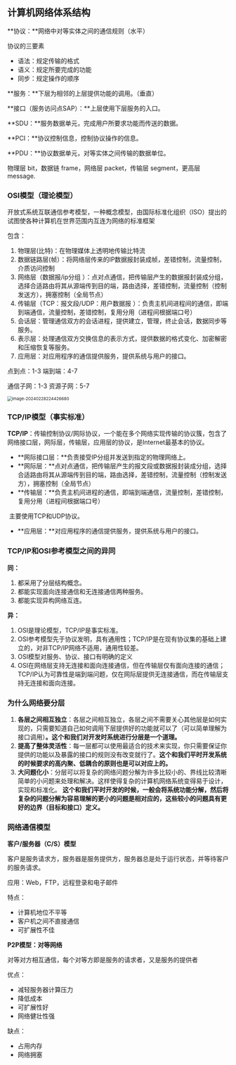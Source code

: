 ## 计算机网络体系结构

**协议：**网络中对等实体之间的通信规则（水平）

协议的三要素

- 语法：规定传输的格式
- 语义：规定所要完成的功能
- 同步：规定操作的顺序

**服务：**下层为相邻的上层提供功能的调用。（垂直）

**接口（服务访问点SAP）：**上层使用下层服务的入口。



**SDU：**服务数据单元，完成用户所要求功能而传送的数据。

**PCI：**协议控制信息，控制协议操作的信息。

**PDU：**协议数据单元，对等实体之间传输的数据单位。

物理层 bit，数据链 frame，网络层 packet，传输层 segment，更高层 message. 





### **OSI模型（理论模型）**

开放式系统互联通信参考模型，一种概念模型，由国际标准化组织（ISO）提出的试图使各种计算机在世界范围内互连为网络的标准框架

包含：

1. 物理层(比特)：在物理媒体上透明地传输比特流
2. 数据链路层(帧）：将网络层传来的IP数据报封装成帧，差错控制，流量控制，介质访问控制
3. 网络层（数据报/ip分组 ）：点对点通信，把传输层产生的数据报封装成分组，选择合适路由将其从源端传到目的端，路由选择，差错控制，流量控制（控制发送方），拥塞控制（全局节点）
4. 传输层（TCP：报文段/UDP：用户数据报 ）：负责主机间进程间的通信，即端到端通信，流量控制，差错控制，复用分用（进程间根据端口号）
5. 会话层：管理通信双方的会话进程，提供建立，管理，终止会话，数据同步等服务。
6. 表示层：处理通信双方交换信息的表示方式，提供数据的格式变化、加密解密和压缩恢复等服务。
7. 应用层：对应用程序的通信提供服务，提供系统与用户的接口。

点到点：1-3 端到端：4-7

通信子网：1-3 资源子网：5-7

 <img src="https://palepics.oss-cn-guangzhou.aliyuncs.com/img/image-20240228224426680.png" alt="image-20240228224426680" style="zoom: 67%;" />

 





 

### **TCP/IP模型（事实标准）**

**TCP/IP**：传输控制协议/网际协议，一个能在多个网络实现传输的协议簇，包含了网络接口层，网际层，传输层，应用层的协议，是Internet最基本的协议。

- **网际接口层：**负责接受IP分组并发送到指定的物理网络上。
- **网际层：**点对点通信，把传输层产生的报文段或数据报封装成分组，选择合适路由将其从源端传到目的端，路由选择，差错控制，流量控制（控制发送方），拥塞控制（全局节点）
- **传输层：**负责主机间进程的通信，即端到端通信，流量控制，差错控制，复用分用（进程间根据端口号）

​    主要使用TCP和UDP协议。

- **应用层：**对应用程序的通信提供服务，提供系统与用户的接口。





### **TCP/IP和OSI参考模型之间的异同**

**同：**

1. 都采用了分层结构概念。
2. 都能实现面向连接通信和无连接通信两种服务。
3. 都能实现异构网络互连。

**异：**

1. OSI是理论模型，TCP/IP是事实标准。
2. OSI参考模型先于协议发明，具有通用性；TCP/IP是在现有协议集的基础上建立的，对非TCP/IP网络不适用，通用性较差。
3. OSI模型对服务、协议、接口有明确的定义
4. OSI在网络层支持无连接和面向连接通信，但在传输层仅有面向连接的通信；TCP/IP认为可靠性是端到端问题，仅在网际层提供无连接通信，而在传输层支持无连接和面向连接。





### **为什么网络要分层**

1. **各层之间相互独立**：各层之间相互独立，各层之间不需要关心其他层是如何实现的，只需要知道自己如何调用下层提供好的功能就可以了（可以简单理解为接口调用）**。这个和我们对开发时系统进行分层是一个道理。**
2. **提高了整体灵活性**：每一层都可以使用最适合的技术来实现，你只需要保证你提供的功能以及暴露的接口的规则没有改变就行了。**这个和我们平时开发系统的时候要求的高内聚、低耦合的原则也是可以对应上的。**
3. **大问题化小**：分层可以将复杂的网络问题分解为许多比较小的、界线比较清晰简单的小问题来处理和解决。这样使得复杂的计算机网络系统变得易于设计，实现和标准化。 **这个和我们平时开发的时候，一般会将系统功能分解，然后将复杂的问题分解为容易理解的更小的问题是相对应的，这些较小的问题具有更好的边界（目标和接口）定义。**





### **网络通信模型**

**客户/服务器（C/S）模型**

客户是服务请求方，服务器是服务提供方，服务器总是处于运行状态，并等待客户的服务请求。

应用：Web，FTP，远程登录和电子邮件

特点：

- 计算机地位不平等
- 客户机之间不直接通信
- 可扩展性不佳

**P2P模型：对等网络**

对等对方相互通信，每个对等方即是服务的请求者，又是服务的提供者

优点：

- 减轻服务器计算压力
- 降低成本
- 可扩展性好
- 网络健壮性强

缺点：

- 占用内存
- 网络拥塞

